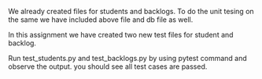 We already created files for students and backlogs.
To do the unit tesing on the same we have included above file and db file as well.

In this assignment we have created two new test files for student and backlog.

Run test_students.py and test_backlogs.py by using pytest command and observe the output. you should see all test cases are passed.
